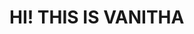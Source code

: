 <!DOCTYPE html>
<html lang="en">
<head>
  <meta charset="UTF-8">
  <meta name="viewport" content="width=device-width, initial-scale=1.0">
  <title>Pachappagari Vanitha</title>
</head>
<body>
  <h1> HI! THIS IS VANITHA</h1>
</body>
</html>
